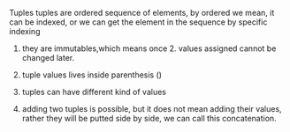 Tuples
tuples are ordered sequence of elements, by ordered we mean, it can be indexed, or we can get the element in the sequence by specific indexing

1. they are immutables,which means once 2. values assigned cannot be changed later.

2. tuple values lives inside parenthesis ()

3. tuples can have different kind of values

4. adding two tuples is possible, but it does not mean adding their values, rather they will be putted side by side, we can call this concatenation.
